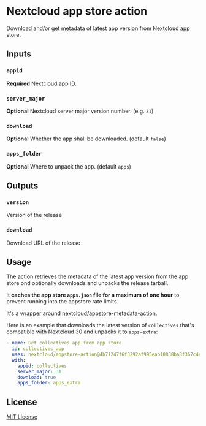 # Nextcloud app store action

Download and/or get metadata of latest app version from Nextcloud app store.

## Inputs

### `appid`

**Required** Nextcloud app ID.

### `server_major`

**Optional** Nextcloud server major version number. (e.g. `31`)

### `download`

**Optional** Whether the app shall be downloaded. (default `false`)

### `apps_folder`

**Optional** Where to unpack the app. (default `apps`)

## Outputs

### `version`

Version of the release

### `download`

Download URL of the release

## Usage

The action retrieves the metadata of the latest app version from the app store
ond optionally downloads and unpacks the release tarball.

It **caches the app store `apps.json` file for a maximum of one hour** to prevent
running into the appstore rate limits.

It's a wrapper around [nextcloud/appstore-metadata-action](https://github.com/nextcloud/appstore-metadata-action).

Here is an example that downloads the latest version of `collectives` that's
compatible with Nextcloud 30 and unpacks it to `apps-extra`:

```yaml
- name: Get collectives app from app store
  id: collectives_app
  uses: nextcloud/appstore-action@4b71247f6f3292af995eab10038ba8f367c4e10d # v1.0.0
  with:
    appid: collectives
    server_major: 31
    download: true
    apps_folder: apps_extra
```

## License

[MIT License](LICENSE)
